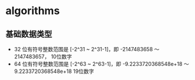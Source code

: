 # algorithms

## 基础数据类型

- 32 位有符号整数范围是 [-2^31 ~ 2^31-1]，即 -2147483658 ～ 2147483657， 10位数字
- 64 位有符号整数范围是 [-2^63 ~ 2^63-1]，即 -9.2233720368548e+18 ～ 9.2233720368548e+18 19位数字
